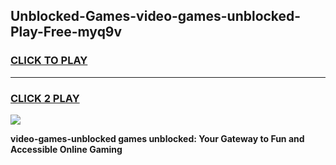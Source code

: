 
## Unblocked-Games-video-games-unblocked-Play-Free-myq9v
<h3>
<a href="https://premium76.site?title=video-games-unblocked&ref=21A">CLICK TO PLAY</a></h3>
<hr>

<h3>
<a href="https://premium76.site?title=video-games-unblocked&ref=21A">CLICK 2 PLAY</a>
  
</h3>

<a href="https://premium76.site?title=video-games-unblocked&ref=21A"><img src="https://clearcache.store/games.png"></a>


**video-games-unblocked games unblocked: Your Gateway to Fun and Accessible Online Gaming**
